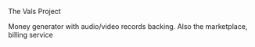 The Vals Project

Money generator with audio/video records backing. Also the marketplace, billing service